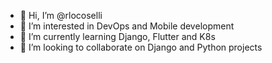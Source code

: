 - 👋 Hi, I’m @rlocoselli
- 👀 I’m interested in DevOps and Mobile development
- 🌱 I’m currently learning Django, Flutter and K8s
- 💞️ I’m looking to collaborate on Django and Python projects

<!---
rlocoselli/rlocoselli is a ✨ special ✨ repository because its `README.md` (this file) appears on your GitHub profile.
You can click the Preview link to take a look at your changes.
--->
